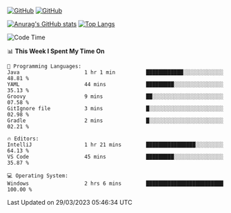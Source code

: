 [![GitHub](https://img.shields.io/github/followers/sharpxk?style=social)](https://github.com/sharpxk) [![GitHub](https://img.shields.io/github/stars/sharpxk?style=social)](https://github.com/sharpxk)

[![Anurag's GitHub stats](https://github-readme-stats-git-masterrstaa-rickstaa.vercel.app/api?username=sharpxk&hide=contribs,prs,issues&show_icons=true&theme=tokyonight)](https://github.com/anuraghazra/github-readme-stats)
[![Top Langs](https://github-readme-stats-git-masterrstaa-rickstaa.vercel.app/api/top-langs/?username=sharpxk&layout=compact&theme=tokyonight)](https://github.com/anuraghazra/github-readme-stats)

<!--START_SECTION:waka-->
![Code Time](http://img.shields.io/badge/Code%20Time-5%20hrs%2019%20mins-blue)

📊 **This Week I Spent My Time On** 

```text
💬 Programming Languages: 
Java                     1 hr 1 min          ████████████░░░░░░░░░░░░░   48.81 % 
YAML                     44 mins             █████████░░░░░░░░░░░░░░░░   35.13 % 
Groovy                   9 mins              ██░░░░░░░░░░░░░░░░░░░░░░░   07.58 % 
GitIgnore file           3 mins              █░░░░░░░░░░░░░░░░░░░░░░░░   02.98 % 
Gradle                   2 mins              █░░░░░░░░░░░░░░░░░░░░░░░░   02.21 % 

🔥 Editors: 
IntelliJ                 1 hr 21 mins        ████████████████░░░░░░░░░   64.13 % 
VS Code                  45 mins             █████████░░░░░░░░░░░░░░░░   35.87 % 

💻 Operating System: 
Windows                  2 hrs 6 mins        █████████████████████████   100.00 % 
```


 Last Updated on 29/03/2023 05:46:34 UTC
<!--END_SECTION:waka-->

